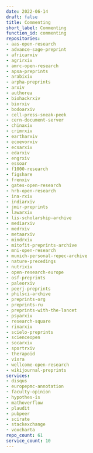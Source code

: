 ```yaml
---
date: 2022-06-14
draft: false
title: Commenting
short_label: Commenting
function_id: commenting
repositories:
- aas-open-research
- advance-sage-preprint
- africarxiv
- agrirxiv
- amrc-open-research
- apsa-preprints
- arabixiv
- arpha-preprints
- arxiv
- authorea
- biohackrxiv
- biorxiv
- bodoarxiv
- cell-press-sneak-peek
- cern-document-server
- chinaxiv
- crimrxiv
- eartharxiv
- ecoevorxiv
- ecsarxiv
- edarxiv
- engrxiv
- essoar
- f1000-research
- figshare
- frenxiv
- gates-open-research
- hrb-open-research
- ina-rxiv
- indiarxiv
- jmir-preprints
- lawarxiv
- lis-scholarship-archive
- mediarxiv
- medrxiv
- metaarxiv
- mindrxiv
- mitofit-preprints-archive
- mni-open-research
- munich-personal-repec-archive
- nature-precedings
- nutrixiv
- open-research-europe
- osf-preprints
- paleorxiv
- peerj-preprints
- philsci-archive
- preprints-org
- preprints-ru
- preprints-with-the-lancet
- psyarxiv
- research-square
- rinarxiv
- scielo-preprints
- scienceopen
- socarxiv
- sportrxiv
- therapoid
- vixra
- wellcome-open-research
- wikijournal-preprints
services:
- disqus
- europepmc-annotation
- faculty-opinion
- hypothes-is
- mathoverflow
- plaudit
- pubpeer
- scirate
- stackexchange
- voxcharta
repo_count: 61
service_count: 10
---
```



